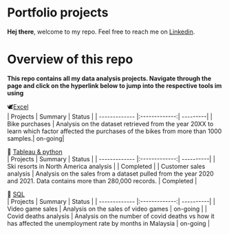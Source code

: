 # Portfolio projects

**Hej there**, welcome to my repo. Feel free to reach me on [Linkedin](https://linkedin.com/in/muhammadamin6151).

# Overview of this repo
**This repo contains all my data analysis projects. Navigate through the page and click on the hyperlink below to jump into the respective tools im using**

:dove:[Excel](https://github.com/aminbasiran/excel-projects)<br/>
  | Projects      | Summary         | Status |
| ------------- |:-------------:| ---------|
| Bike purchases     | Analysis on the dataset retrieved from the year 20XX to learn which factor affected the purchases of the bikes from more than 1000 samples.| on-going|
<br/>

:turkey: [Tableau & python](https://github.com/aminbasiran/tableau-projects)<br/>
| Projects      | Summary         | Status |
| ------------- |:-------------:| ----------|
| Ski resorts in North America analysis     |    | Completed |
| Customer sales analysis   | Analysis on the sales from a dataset pulled from the year 2020 and 2021. Data contains more than 280,000 records.   | Completed |

:elephant: [SQL](https://github.com/aminbasiran/SQL-projects)<br/>
| Projects      | Summary         | Status |
| ------------- |:-------------:| ----------|
| Video game sales    | Analysis on the sales of video games  | on-going |
| Covid deaths analysis    | Analysis on the number of covid deaths vs how it has affected the unemployment rate by months in Malaysia  | on-going |

